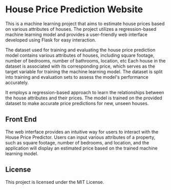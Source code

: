 # House Price Prediction Website



This is a machine learning project that aims to estimate house prices based on various attributes of houses. The project utilizes a regression-based machine learning model and provides a user-friendly web interface developed using Flask for easy interaction.


The dataset used for training and evaluating the house price prediction model contains various attributes of houses, including square footage, number of bedrooms, number of bathrooms, location, etc
Each house in the dataset is associated with its corresponding price, which serves as the target variable for training the machine learning model. The dataset is split into training and evaluation sets to assess the model's performance accurately.


It employs a regression-based approach to learn the relationships between the house attributes and their prices. The model is trained on the provided dataset to make accurate price predictions for new, unseen houses.


## Front End
The web interface provides an intuitive way for users to interact with the House Price Predictor. Users can input various attributes of a property, such as square footage, number of bedrooms, and location, and the application will display an estimated price based on the trained machine learning model.


## License
This project is licensed under the MIT License.

